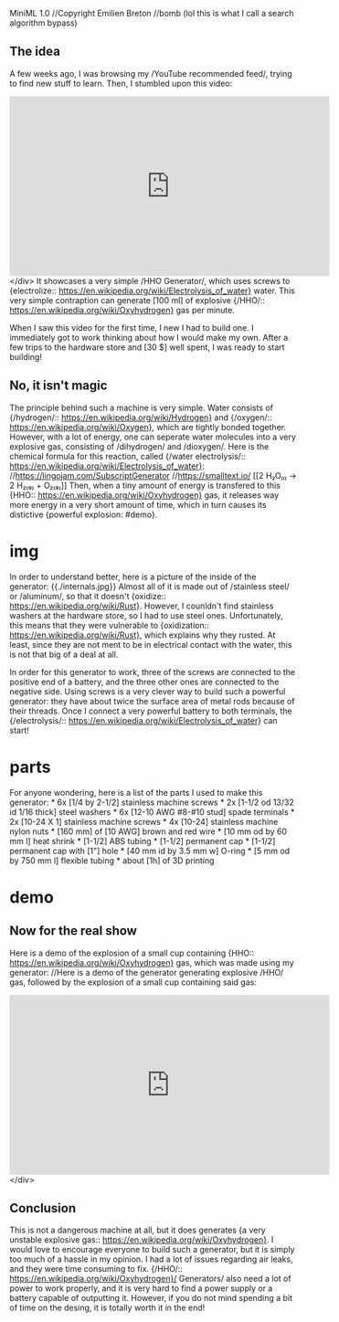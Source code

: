 MiniML 1.0
//Copyright Emilien Breton
//bomb (lol this is what I call a search algorithm bypass)


The idea
--------

A few weeks ago, I was browsing my /YouTube recommended feed/, trying to find new stuff to learn. Then, I stumbled upon this video:
	<div class="iframe-container"><iframe width="560" height="315" src="https:\/\/www.youtube.com\/embed\/kfYiQVzB3Cg" frameborder="0" allow="accelerometer; autoplay; clipboard-write; encrypted-media; gyroscope; picture-in-picture" allowfullscreen></iframe><\/div>
It showcases a very simple /HHO Generator/, which uses screws to {electrolize:: https://en.wikipedia.org/wiki/Electrolysis_of_water} water. This very simple contraption can generate [100 ml] of explosive {/HHO/:: https://en.wikipedia.org/wiki/Oxyhydrogen} gas per minute.

When I saw this video for the first time, I new I had to build one. I immediately got to work thinking about how I would make my own. After a few trips to the hardware store and [30 $] well spent, I was ready to start building!


No, it isn't magic
------------------

The principle behind such a machine is very simple. Water consists of {/hydrogen/:: https://en.wikipedia.org/wiki/Hydrogen} and {/oxygen/:: https://en.wikipedia.org/wiki/Oxygen}, which are tightly bonded together. However, with a lot of energy, one can seperate water molecules into a very explosive gas, consisting of /dihydrogen/ and /dioxygen/. Here is the chemical formula for this reaction, called {/water electrolysis/:: https://en.wikipedia.org/wiki/Electrolysis_of_water}:
//https://lingojam.com/SubscriptGenerator
//https://smalltext.io/
	[[2 H₂O₍ₗ₎ → 2 H₂₍₉₎ + O₂₍₉₎]]
Then, when a tiny amount of energy is transfered to this {HHO:: https://en.wikipedia.org/wiki/Oxyhydrogen} gas, it releases way more energy in a very short amount of time, which in turn causes its distictive {powerful explosion: #demo}.

# img
In order to understand better, here is a picture of the inside of the generator:
	{{./internals.jpg}}
Almost all of it is made out of /stainless steel/ or /aluminum/, so that it doesn't {oxidize:: https://en.wikipedia.org/wiki/Rust}. However, I counldn't find stainless washers at the hardware store, so I had to use steel ones. Unfortunately, this means that they were vulnerable to {oxidization:: https://en.wikipedia.org/wiki/Rust}, which explains why they rusted. At least, since they are not ment to be in electrical contact with the water, this is not that big of a deal at all.

In order for this generator to work, three of the screws are connected to the positive end of a battery, and the three other ones are connected to the negative side. Using screws is a very clever way to build such a powerful generator: they have about twice the surface area of metal rods because of their threads. Once I connect a very powerful battery to both terminals, the {/electrolysis/:: https://en.wikipedia.org/wiki/Electrolysis_of_water} can start!

# parts
For anyone wondering, here is a list of the parts I used to make this generator:
	* 6x [1/4 by 2-1/2] stainless machine screws
	* 2x [1-1/2 od 13/32 id 1/16 thick] steel washers
	* 6x [12-10 AWG #8-#10 stud] spade terminals
	* 2x [10-24 X 1] stainless machine screws
	* 4x [10-24] stainless machine nylon nuts
	* [160 mm] of [10 AWG] brown and red wire
	* [10 mm od by 60 mm l] heat shrink
	* [1-1/2] ABS tubing
	* [1-1/2] permanent cap
	* [1-1/2] permanent cap with [1"] hole
	* [40 mm id by 3.5 mm w] O-ring
	* [5 mm od by 750 mm l] flexible tubing
	* about [1h] of 3D printing

# demo
Now for the real show
---------------------

Here is a demo of the explosion of a small cup containing {HHO:: https://en.wikipedia.org/wiki/Oxyhydrogen} gas, which was made using my generator:
//Here is a demo of the generator generating explosive /HHO/ gas, followed by the explosion of a small cup containing said gas:
	<div class="iframe-container"><iframe width="560" height="315" src="https:\/\/www.youtube.com\/embed\/uue630WiYNA" frameborder="0" allow="accelerometer; autoplay; clipboard-write; encrypted-media; gyroscope; picture-in-picture" allowfullscreen></iframe><\/div>


Conclusion
----------

This is not a dangerous machine at all, but it does generates {a very unstable explosive gas:: https://en.wikipedia.org/wiki/Oxyhydrogen}. I would love to encourage everyone to build such a generator, but it is simply too much of a hassle in my opinion. I had a lot of issues regarding air leaks, and they were time consuming to fix. {/HHO/:: https://en.wikipedia.org/wiki/Oxyhydrogen}/ Generators/ also need a lot of power to work properly, and it is very hard to find a power supply or a battery capable of outputting it. However, if you do not mind spending a bit of time on the desing, it is totally worth it in the end!
